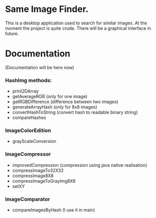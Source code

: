 # Same Image Finder.
This is a desktop application used to search for similar images.
At the moment the project is quite crude.
There will be a graphical interface in future.


# Documentation
(Documentation will be here now)
<h3>HashImg methods:</h3>
<ul>
<li>print2DArray</li>
<li>getAverageRGB (only for one image)</li>
<li>getRGBDifference (difference between two images)</li>
<li>generateArrayHash (only for 8x8 images)</li>
<li>convertHashToString (convert hash to readable binary string)</li>
<li>compareHashes</li>
</ul>
<h3>ImageColorEdition</h3>
<ul>
<li>grayScaleConversion</li>
</ul>
<h3>ImageCompressor</h3>
<ul>
<li>improvedCompression (compression using java native realisation)</li>
<li>compressImageTo32X32</li>
<li>compressImage8X8</li>
<li>compressImageToGrayImg8X8</li>
<li>setXY</li>
</ul>
<h3>ImageComparator</h3>
<ul>
<li>compareImagesByHash (I use it in main)</li>
</ul>

